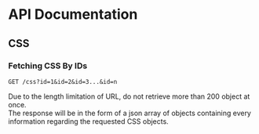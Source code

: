 # API Documentation
## CSS
### Fetching CSS By IDs
```http request
GET /css?id=1&id=2&id=3...&id=n
```
Due to the length limitation of URL, do not retrieve more than 200 object at once.   
The response will be in the form of a json array of objects containing every information regarding the requested CSS objects.   